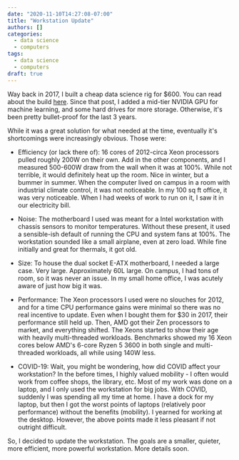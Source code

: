 ```yaml
---
date: "2020-11-10T14:27:08-07:00"
title: "Workstation Update"
authors: []
categories:
  - data science
  - computers
tags:
  - data science
  - computers
draft: true
---
```


Way back in 2017, I built a cheap data science rig for $600. You can
read about the build [here](../cheap3/). Since that post,
I added a mid-tier NVIDIA GPU for machine learning, and some
hard drives for more storage. Otherwise, it's been pretty bullet-proof
for the last 3 years.

While it was a great solution for what needed at the time, eventually
it's shortcomings were increasingly obvious. Those were:

- Efficiency (or lack there of): 16 cores of 2012-circa Xeon
  processors pulled roughly 200W on their own. Add in the other
  components, and I measured 500-600W draw from the wall when it was at
  100%. While not terrible, it would definitely heat up the room. Nice
  in winter, but a bummer in summer. When the computer
  lived on campus in a room with industrial climate control, it was not
  noticeable. In my 100 sq ft office, it was very noticeable. When I
  had weeks of work to run on it, I saw it in our electricity bill. 

- Noise: The motherboard I used was meant for a Intel workstation with
  chassis sensors to monitor temperatures. Without these present, it
  used a sensible-ish default of running the CPU and system fans at
  100%. The workstation sounded like a small airplane, even at zero
  load. While fine initially and great for thermals, it got old.
  
- Size: To house the dual socket E-ATX motherboard, I needed a large
  case. Very large. Approximately 60L large. On campus, I had tons of
  room, so it was never an issue. In my small home office, I was
  acutely aware of just how big it was.
  
- Performance: The Xeon processors I used were no slouches for 2012,
  and for a time CPU performance gains were minimal so there was no
  real incentive to update. Even when I bought them for $30 in 2017,
  their performance still held up. Then, AMD got their Zen processors to
  market, and everything shifted. The Xeons started to show their age
  with heavily multi-threaded workloads. Benchmarks showed my 16 Xeon
  cores below AMD's 6-core Ryzen 5 3600 in both single and multi-threaded
  workloads, all while using 140W less.
  
- COVID-19: Wait, you might be wondering, how did COVID affect your
  workstation? In the before times, I highly valued mobility - I often
  would work from coffee shops, the library, etc. Most of my work was
  done on a laptop, and I only used the workstation for big jobs. With
  COVID, suddenly I was spending all my time at home. I have a dock
  for my laptop, but then I got the worst points of laptops
  (relatively poor performance) without the benefits (mobility). I
  yearned for working at the desktop. However, the above points made
  it less pleasant if not outright difficult.

So, I decided to update the workstation. The goals are a smaller,
quieter, more efficient, more powerful workstation. More details
soon. 
